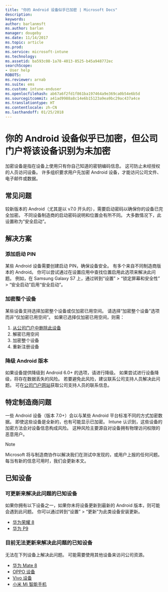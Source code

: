 ```yaml
---
title: "你的 Android 设备似乎已加密 | Microsoft Docs"
description: 
keywords: 
author: barlanmsft
ms.author: barlan
manager: dougeby
ms.date: 11/14/2017
ms.topic: article
ms.prod: 
ms.service: microsoft-intune
ms.technology: 
ms.assetid: ba593c08-1a78-4013-8525-b45a948772ec
searchScope:
- User help
ROBOTS: 
ms.reviewer: arnab
ms.suite: ems
ms.custom: intune-enduser
ms.openlocfilehash: ab67a6f2fd1f861ba197464a9e369ca0b54e6b5d
ms.sourcegitcommit: a41ad9988a8c14e6b15123a9ea9bc29ac437a4ce
ms.translationtype: HT
ms.contentlocale: zh-CN
ms.lasthandoff: 01/25/2018
---
```

# <a name="your-android-device-seems-to-be-encrypted-but-company-portal-says-otherwise"></a>你的 Android 设备似乎已加密，但公司门户将该设备识别为未加密

加密设备是指在设备上使用只有你自己知道的密钥编码信息。 这可防止未经授权的人员访问设备。 许多组织要求用户先加密 Android 设备，才能访问公司文件、电子邮件或数据。

## <a name="common-issues"></a>常见问题

较新版本的 Android（尤其是以 v7.0 开头的），需要启动密码以确保你的设备已完全加密。 不同设备制造商的启动密码说明和位置会有所不同。 大多数情况下，此设置称为“安全启动”。 

## <a name="solutions"></a>解决方案

### <a name="add-a-startup-pin"></a>添加启动 PIN

某些 Android 设备需要创建启动 PIN，确保设备安全。 有多个来自不同制造商版本的 Android。 你可以尝试通过在设置应用中查找位置启用此选项来解决此问题。 例如，在 Samsung Galaxy S7 上，通过转到“设置” > “锁定屏幕和安全性” > “安全启动”启用“安全启动”。  

### <a name="encrypt-the-entire-device"></a>加密整个设备

某些设备支持选择加密整个设备或仅加密已用空间。 请选择“加密整个设备”选项而非“仅加密已用空间”。 如果已选择仅加密已用空间，则需：

1. [从公司门户中删除此设备](unenroll-your-device-from-intune-android.md)
2. 解密已用空间
3. 加密整个设备
4. 重新注册设备

### <a name="downgrade-your-version-of-android"></a>降级 Android 版本

如果设备提供降级到 Android 6.0+ 的选项，请进行降级。 如果尝试进行设备降级，将存在数据丢失的风险。 若要避免此风险，建议联系公司支持人员解决此问题。 可在[公司门户网站](https://portal.manage.microsoft.com#HelpDeskDialog)获取公司支持人员的联系信息。

## <a name="specific-manufacturer-issues"></a>特定制造商问题

一些 Android 设备（版本 7.0+）会以与某些 Android 平台标准不同的方式加密数据。 即使这些设备是全新的，也有可能显示已加密。 Intune 认识到，这些设备的加密方法会对设备信息构成风险。 这种风险主要源自对设备拥有物理访问权限的恶意用户。

> [!Note]
> Microsoft 将与制造商协作以解决我们在测试中发现的，或用户上报的任何问题。 每当有新的信息可用时，我们会更新本文。 

## <a name="known-devices"></a>已知设备

### <a name="known-devices-that-can-be-updated-to-fix-this-issue"></a>可更新来解决此问题的已知设备

如果你拥有以下设备之一，如果你未将设备更新到最新的 Android 版本，则可能会遇到此问题。 你可以通过转到“设置” > “更新”为此类设备安装更新。 

- [华为荣耀 8](http://consumer.huawei.com/en/support/mobile-phones/honor8_en-sup.htm)
- [华为 P9](http://consumer.huawei.com/en/phones/p9/)

### <a name="known-devices-that-currently-cannot-be-updated-to-fix-this-issue"></a>目前无法更新来解决此问题的已知设备

无法在下列设备上解决此问题。 可能需要使用其他设备来访问公司资源。 

- [华为 Mate 8](https://consumer.huawei.com/en/mobile-phones/mate8/index.htm)
- [OPPO 设备](http://www.oppo.com/en/smartphones)
- [Vivo 设备](https://www.vivo.co.in)
- [小米 Mi 智能手机](https://xiaomi-mi.com/mi-smartphones/)
